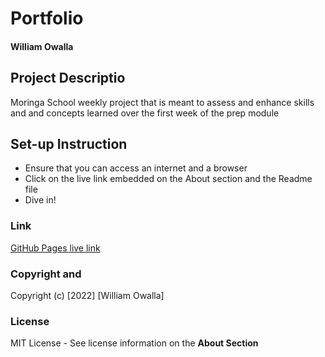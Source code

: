 # Portfolio

#### William Owalla

## Project Descriptio
Moringa School weekly project that is meant to assess and enhance skills and and concepts learned over the first week of the prep module

## Set-up Instruction
* Ensure that you can access an internet and a browser
* Click on the live link embedded on the About section and the Readme file
*  Dive in!

### Link
[GitHub Pages live link](https://wilowala.github.io/Portfolio/index.html)

### Copyright and 
Copyright (c) [2022] [William Owalla]

### License
MIT License - See license information on the **About Section**